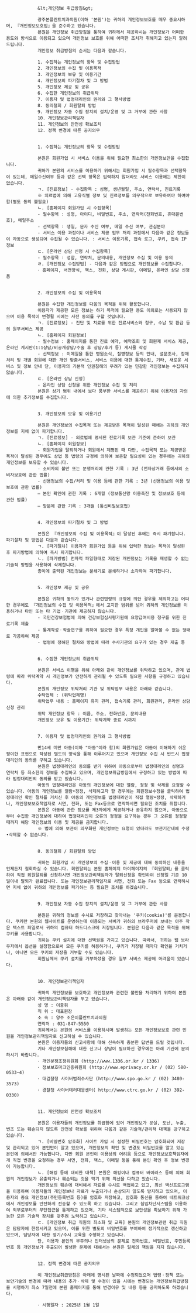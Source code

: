     			&lt;개인정보 취급방침&gt;

    			광주본플란트치과의원(이하 '본원')는 귀하의 개인정보보호를 매우 중요시하며, 『개인정보보호법』을 준수하고 있습니다.
    			본원은 개인정보 취급방침을 통하여 귀하께서 제공하시는 개인정보가 어떠한 용도와 방식으로 이용되고 있으며 개인정보 보호를 위해 어떠한 조치가 취해지고 있는지 알려드립니다.
    			개인정보 취급방침의 순서는 다음과 같습니다.

    			1. 수집하는 개인정보의 항목 및 수집방법
    			2. 개인정보의 수집 및 이용목적
    			3. 개인정보의 보유 및 이용기간
    			4. 개인정보의 파기절차 및 그 방법
    			5. 개인정보 제공 및 공유
    			6. 수집한 개인정보의 취급위탁
    			7. 이용자 및 법정대리인의 권리와 그 행사방법
    			8. 동의철회 / 회원탈퇴 방법
    			9. 개인정보 자동 수집 장치의 설치/운영 및 그 거부에 관한 사항
    			10. 개인정보관리책임자
    			11. 개인정보의 안전성 확보조치
    			12. 정책 변경에 따른 공지의무


    			1. 수집하는 개인정보의 항목 및 수집방법

    			본원은 회원가입 시 서비스 이용을 위해 필요한 최소한의 개인정보만을 수집합니다.
    			귀하가 본원의 서비스를 이용하기 위해서는 회원가입 시 필수항목과 선택항목이 있는데, 메일수신여부 등과 같은 선택 항목은 입력하지 않더라도 서비스 이용에는 제한이 없습니다.
    			ㄱ. [진료정보] - 수집항목 : 성명, 생년월일, 주소, 연락처, 진료기록
    			※ 의료법에 의해 고유식별 정보 및 진료정보를 의무적으로 보유하여야 하여야 함(별도 동의 불필요)
    			ㄴ. [홈페이지 회원가입 시 수집항목]
    			- 필수항목 : 성명, 아이디, 비밀번호, 주소, 연락처(전화번호, 휴대폰번호), 메일주소
    			- 선택항목 : 생일, 문자 수신 여부, 메일 수신 여부, 관심분야
    			- 서비스 이용 과정이나 서비스 제공 업무 처리 과정에서 다음과 같은 정보들이 자동으로 생성되어 수집될 수 있습니다. : 서비스 이용기록, 접속 로그, 쿠키, 접속 IP 정보
    			ㄷ. [온라인 상담 신청 시 수집항목]
    			- 필수항목 : 성함, 연락처, 문의내용, 개인정보 수집 및 이용 동의
    			ㄹ. [개인정보 수집방법] - 다음과 같은 방법으로 개인정보를 수집합니다.
    			･ 홈페이지, 서면양식, 팩스, 전화, 상담 게시판, 이메일, 온라인 상담 신청 폼


    			2. 개인정보의 수집 및 이용목적

    			본원은 수집한 개인정보를 다음의 목적을 위해 활용합니다.
    			이용자가 제공한 모든 정보는 하기 목적에 필요한 용도 이외로는 사용되지 않으며 이용 목적이 변경될 시에는 사전 동의를 구할 것입니다.
    			ㄱ. [진료정보] - 진단 및 치료를 위한 진료서비스와 청구, 수납 및 환급 등의 원무서비스 제공
    			ㄴ. [홈페이지 회원정보]
    			- 필수정보 : 홈페이지를 통한 진료 예약, 예약조회 및 회원제 서비스 제공, 온라인 게시판(1:1상담/비공개상담/수술 후 상담/후기 등) 게시물 작성
    			- 선택정보 : 이메일을 통한 병원소식, 질병정보 등의 안내, 설문조사, 장애처리 및 개별 회원에 대한 개인 맞춤서비스, 서비스 이용에 대한 통계수집, 기타, 새로운 서비스 및 정보 안내 단, 이용자의 기본적 인권침해의 우려가 있는 민감한 개인정보는 수집하지 않습니다.
    			ㄷ. [온라인 상담 신청]
    			- 온라인 상담 신청을 위한 개인정보 수집 및 처리
    			본원은 상기 범위 내에서 보다 풍부한 서비스를 제공하기 위해 이용자의 자의에 의한 추가정보를 수집합니다.


    			3. 개인정보의 보유 및 이용기간

    			본원은 개인정보의 수집목적 또는 제공받은 목적이 달성된 때에는 귀하의 개인정보를 지체 없이 파기합니다.
    			ㄱ. [진료정보] - 의료법에 명시된 진료기록 보관 기준에 준하여 보관
    			ㄴ. [홈페이지 회원정보]
    			- 회원가입을 탈퇴하거나 회원에서 제명된 때 다만, 수집목적 또는 제공받은 목적이 달성된 경우에도 상법 등 법령의 규정에 의하여 보존할 필요성이 있는 경우에는 귀하의 개인정보를 보유할 수 있습니다.
    			- 소비자의 불만 또는 분쟁처리에 관한 기록 : 3년 (전자상거래 등에서의 소비자보호에 관한 법률)
    			- 신용정보의 수집/처리 및 이용 등에 관한 기록 : 3년 (신용정보의 이용 및 보호에 관한 법률)
    			– 본인 확인에 관한 기록 : 6개월 (정보통신망 이용촉진 및 정보보호 등에 관한 법률)
    			– 방문에 관한 기록 : 3개월 (통신비밀보호법)


    			4. 개인정보의 파기절차 및 그 방법

    			본원은 『개인정보의 수집 및 이용목적』이 달성된 후에는 즉시 파기합니다. 파기절차 및 방법은 다음과 같습니다.
    			ㄱ. [파기절차] 이용자가 회원가입 등을 위해 입력한 정보는 목적이 달성된 후 파기방법에 의하여 즉시 파기합니다.
    			ㄴ. [파기방법] 전자적 파일형태로 저장된 개인정보는 기록을 재생할 수 없는 기술적 방법을 사용하여 삭제합니다.
    			종이에 출력된 개인정보는 분쇄기로 분쇄하거나 소각하여 파기합니다.


    			5. 개인정보 제공 및 공유

    			본원은 귀하의 동의가 있거나 관련법령의 규정에 의한 경우를 제외하고는 어떠한 경우에도 『개인정보의 수집 및 이용목적』에서 고지한 범위를 넘어 귀하의 개인정보를 이용하거나 타인 또는 타 기업ㆍ기관에 제공하지 않습니다.
    			- 국민건강보험법에 의해 건강보험심사평가원에 요양급여비용 청구를 위한 진료기록 제출
    			- 통계작성ㆍ학술연구를 위하여 필요한 경우 특정 개인을 알아볼 수 없는 형태로 가공하여 제공
    			- 법령에 정해진 절차와 방법에 따라 수사기관의 요구가 있는 경우 제출 등


    			6. 수집한 개인정보의 취급위탁

    			본원은 서비스 이행을 위해 아래와 같이 개인정보를 위탁하고 있으며, 관계 법령에 따라 위탁계약 시 개인정보가 안전하게 관리될 수 있도록 필요한 사항을 규정하고 있습니다.
    			본원의 개인정보 위탁처리 기관 및 위탁업무 내용은 아래와 같습니다.
    			수탁업체 : (위탁업체명)
    			위탁업무 내용 : 홈페이지 유지 관리, 접속기록 관리, 회원관리, 온라인 상담 신청 관리
    			위탁 개인정보 항목 : 이름, 주소, 전화번호, 문의내용
    			개인정보 보유 및 이용기간: 위탁계약 종료 시까지


    			7. 이용자 및 법정대리인의 권리와 그 행사방법

    			만14세 미만 아동(이하 "아동"이라 함)의 회원가입은 아동이 이해하기 쉬운 평이한 표현으로 작성된 별도의 양식을 통해 이루어지고 있으며 개인정보 수집 시 반드시 법정대리인의 동의를 구하고 있습니다.
    			본원은 법정대리인의 동의를 받기 위하여 아동으로부터 법정대리인의 성명과 연락처 등 최소한의 정보를 수집하고 있으며, 개인정보취급방침에서 규정하고 있는 방법에 따라 법정대리인의 동의를 받고 있습니다.
    			아동의 법정대리인은 아동의 개인정보에 대한 열람, 정정 및 삭제를 요청할 수 있습니다. 아동의 개인정보를 열람•정정, 삭제하고자 할 경우에는 회원정보수정을 클릭하여 법정대리인 확인 절차를 거치신 후 아동의 개인정보를 법정대리인이 직접 열람•정정, 삭제하거나, 개인정보보호책임자로 서면, 전화, 또는 Fax등으로 연락하시면 필요한 조치를 취합니다.
    			본원은 아동에 관한 정보를 제3자에게 제공하거나 공유하지 않으며, 아동으로부터 수집한 개인정보에 대하여 법정대리인이 오류의 정정을 요구하는 경우 그 오류를 정정할 때까지 해당 개인정보의 이용 및 제공을 금지합니다.
    			※ 법에 의해 보관이 의무화된 개인정보는 요청이 있더라도 보관기간내에 수정•삭제할 수 없습니다.


    			8. 동의철회 / 회원탈퇴 방법

    			귀하는 회원가입 시 개인정보의 수집ㆍ이용 및 제공에 대해 동의하신 내용을 언제든지 철회하실 수 있습니다. 회원탈퇴는 본원 홈페이지 마이페이지의 『회원탈퇴』를 클릭하여 직접 회원탈퇴를 신청하시면 개인정보관리책임자가 탈퇴신청을 확인하여 신청일 기준 10일이내 탈퇴가 완료됩니다. 또는 개인정보관리책임자로 서면, 전화 또는 Fax 등으로 연락하시면 지체 없이 귀하의 개인정보를 파기하는 등 필요한 조치를 하겠습니다.


    			9. 개인정보 자동 수집 장치의 설치/운영 및 그 거부에 관한 사항

    			본원은 귀하의 정보를 수시로 저장하고 찾아내는 '쿠키(cookie)'를 운용합니다. 쿠키란 본원의 웹사이트를 운영하는데 이용되는 서버가 귀하의 브라우저에 보내는 아주 작은 텍스트 파일로서 귀하의 컴퓨터 하드디스크에 저장됩니다. 본원은 다음과 같은 목적을 위해 쿠키를 사용합니다.
    			귀하는 쿠키 설치에 대한 선택권을 가지고 있습니다. 따라서, 귀하는 웹 브라우저에서 옵션을 설정함으로써 모든 쿠키를 허용하거나, 쿠키가 저장될 때마다 확인을 거치거나, 아니면 모든 쿠키의 저장을 거부할 수도 있습니다.
    			회원님께서 쿠키 설치를 거부하셨을 경우 일부 서비스 제공에 어려움이 있습니다.


    			10. 개인정보관리책임자

    			귀하의 개인정보를 보호하고 개인정보와 관련한 불만을 처리하기 위하여 본원은 아래와 같이 개인정보관리책임자를 두고 있습니다.
    			성 명 : 이충휘
    			직 위 : 대표원장
    			소 속 : 양주 조은이플란트치과의원
    			연락처 : 031-847-5550
    			귀하께서는 본원의 서비스를 이용하시며 발생하는 모든 개인정보보호 관련 민원을 개인정보관리책임자로 신고하실 수 있습니다.
    			본원은 이용자들의 신고사항에 대해 신속하게 충분한 답변을 드릴 것입니다.
    			기타 개인정보침해에 대한 신고나 상담이 필요하신 경우에는 아래 기관에 문의하시기 바랍니다.
    			･ 개인분쟁조정위원회 (http://www.1336.or.kr / 1336)
    			･ 정보보호마크인증위원회 (http://www.eprivacy.or.kr / (02) 580-0533~4)
    			･ 대검찰청 사이버범죄수사단 (http://www.spo.go.kr / (02) 3480-3573)
    			･ 경찰청 사이버테러대응센터( http://www.ctrc.go.kr / (02) 392-0330)


    			11. 개인정보의 안전성 확보조치

    			본원은 이용자들의 개인정보를 취급함에 있어 개인정보가 분실, 도난, 누출, 변조 또는 훼손되지 않도록 안전성 확보를 위하여 다음과 같은 기술적/관리적 대책을 강구하고 있습니다.
    			ㄱ. [비밀번호 암호화] 사이트 가입 시 설정한 비밀번호는 암호화되어 저장 및 관리되고 있어 본인만이 알고 있으며, 개인정보의 확인 및 변경도 비밀번호를 알고 있는 본인에 의해서만 가능합니다. 다만 회원 본인이 이용상의 어려움 등으로 개인정보보호책임자에게 직접 변경을 요청하는 경우 서면, 전화, 팩스, 이메일 등을 통해 본인 확인 후 정보 변경이 가능합니다.
    			ㄴ. [해킹 등에 대비한 대책] 본원은 해킹이나 컴퓨터 바이러스 등에 의해 회원의 개인정보가 유출되거나 훼손되는 것을 막기 위해 최선을 다하고 있습니다.
    			개인정보의 훼손에 대비해서 자료를 수시로 백업하고 있고, 최신 백신프로그램을 이용하여 이용자들의 개인정보나 자료가 누출되거나 손상되지 않도록 방지하고 있으며, 이용자의 중요 개인정보(주민등록번호 등)를 암호화 저장하고, 암호화 통신을 통하여 네트워크상에서 개인정보를 안전하게 전송할 수 있도록 하고 있습니다. 그리고 침입차단시스템을 이용하여 외부로부터의 무단접근을 통제하고 있으며, 기타 시스템적으로 보안성을 확보하기 위해 가능한 모든 기술적 장치를 갖추려 노력하고 있습니다.
    			ㄷ. [개인정보 취급 직원의 최소화 및 교육] 본원의 개인정보관련 취급 직원은 담당자에 한정시키고 있으며, 이를 위한 별도의 비밀번호를 부여하여 정기적으로 갱신하고 있으며, 담당자에 대한 정기/수시 교육을 수행하고 있습니다.
    			단, 이용자 본인의 부주의나 인터넷상의 문제로 전화번호, 비밀번호, 주민등록번호 등 개인정보가 유출되어 발생한 문제에 대해서는 본원은 일체의 책임을 지지 않습니다.


    			12. 정책 변경에 따른 공지의무

    			이 개인정보취급방침은 아래에 명시된 날짜에 수정되었으며 법령ㆍ정책 또는 보안기술의 변경에 따라 내용의 추가ㆍ삭제 및 수정이 있을 시에는 변경되는 개인정보취급방침을 시행하기 최소 7일전에 본원 홈페이지를 통해 변경이유 및 내용 등을 공지하도록 하겠습니다.

    			･ 시행일자 : 2025년 1월 1일


